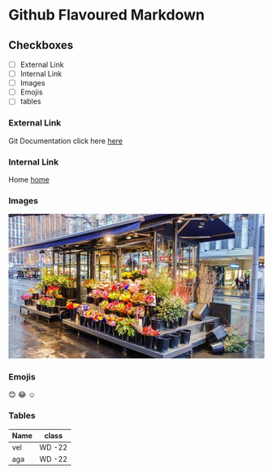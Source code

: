 # Github Flavoured Markdown

## Checkboxes
- [ ] External Link
- [ ] Internal Link
- [ ] Images
- [ ] Emojis
- [ ] tables

### External Link
Git Documentation click here [here](https://docs.gitlab.com/ee/development/documentation/styleguide/)

### Internal Link
Home [home](/images/flowershop1.jpg)

### Images
![flower_shop](/images/flowershop1.jpg)

### Emojis
:blush:
:joy:
:relaxed:

### Tables
| Name   |class   |
|--------|--------|
|vel     |WD -22  |
|aga     |WD -22  |



